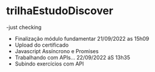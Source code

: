 # trilhaEstudoDiscover
-just checking
- Finalização módulo fundamentar 21/09/2022 as 15h09
- Upload do certificado 
- Javascript Assíncrono e Promises
- Trabalhando com APIs... 22/09/2022 áS 13h35
- Subindo exercícios com API